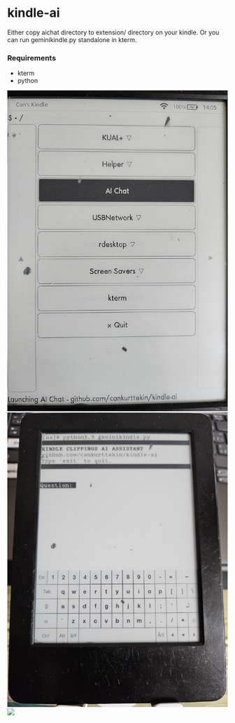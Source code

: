 # kindle-ai

Either copy aichat directory to extension/ directory on your kindle. Or you can run geminikindle.py standalone in kterm.

### Requirements
 - kterm
 - python

![](assets/menu.jpg)
![](assets/question.jpg)
![](assets/response.jpg)

